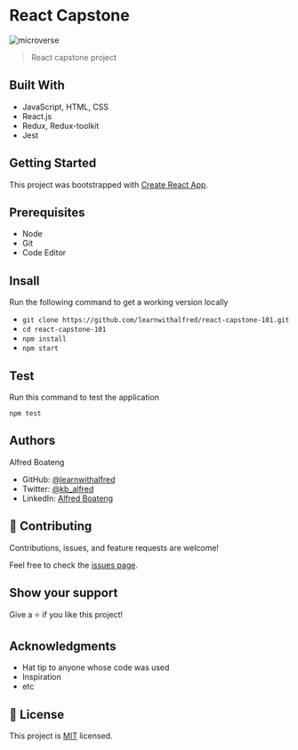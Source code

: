 # React Capstone

![microverse](https://img.shields.io/badge/Microverse-blueviolet)

> React capstone project

## Built With

- JavaScript, HTML, CSS
- React.js
- Redux, Redux-toolkit
- Jest

## Getting Started

This project was bootstrapped with [Create React App](https://github.com/facebook/create-react-app).

## Prerequisites

- Node
- Git
- Code Editor

## Insall

Run the following command to get a working version locally

- `git clone https://github.com/learnwithalfred/react-capstone-101.git`
- `cd react-capstone-101`
- `npm install`
- `npm start`

## Test

Run this command to test the application

`npm test`

## Authors

Alfred Boateng

- GitHub: [@learnwithalfred](https://github.com/learnwithalfred)
- Twitter: [@kb_alfred](https://twitter.com/kb_alfred)
- LinkedIn: [Alfred Boateng](https://www.linkedin.com/in/learnwithalfred/)

## 🤝 Contributing

Contributions, issues, and feature requests are welcome!

Feel free to check the [issues page](../../issues/).

## Show your support

Give a ⭐️ if you like this project!

## Acknowledgments

- Hat tip to anyone whose code was used
- Inspiration
- etc

## 📝 License

This project is [MIT](./MIT.md) licensed.

